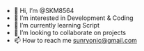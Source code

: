 - 👋 Hi, I’m @SKM8564
- 👀 I’m interested in Development & Coding
- 🌱 I’m currently learning Script
- 💞️ I’m looking to collaborate on projects
- 📫 How to reach me sunryonic@gmail.com

<!---
SKM8564/SKM8564 is a ✨ special ✨ repository because its `README.md` (this file) appears on your GitHub profile.
You can click the Preview link to take a look at your changes.
--->
